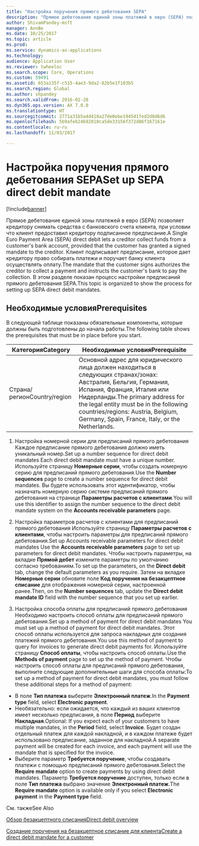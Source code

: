 ```yaml
---
title: "Настройка поручения прямого дебетования SEPA"
description: "Прямое дебетование единой зоны платежей в евро (SEPA) позволяет кредитору снимать средства с банковского счета клиента, при условии что клиент предоставил кредитору подписанное предписание."
author: ShivamPandey-msft
manager: AnnBe
ms.date: 10/25/2017
ms.topic: article
ms.prod: 
ms.service: dynamics-ax-applications
ms.technology: 
audience: Application User
ms.reviewer: twheeloc
ms.search.scope: Core, Operations
ms.custom: 59491
ms.assetid: 653a135f-c515-4ae3-9da2-82b5e1f103b5
ms.search.region: Global
ms.author: shpandey
ms.search.validFrom: 2016-02-28
ms.dyn365.ops.version: AX 7.0.0
ms.translationtype: HT
ms.sourcegitcommit: 2771a31b5a4d418a27de0ebe1945d1fed2d8d6d6
ms.openlocfilehash: 5b9afeb24692010ca5de33156f372d86f167161e
ms.contentlocale: ru-ru
ms.lasthandoff: 11/03/2017

---
```


# <a name="set-up-sepa-direct-debit-mandate"></a><span data-ttu-id="69636-103">Настройка поручения прямого дебетования SEPA</span><span class="sxs-lookup"><span data-stu-id="69636-103">Set up SEPA direct debit mandate</span></span>

[!include[banner](../includes/banner.md)]


<span data-ttu-id="69636-104">Прямое дебетование единой зоны платежей в евро (SEPA) позволяет кредитору снимать средства с банковского счета клиента, при условии что клиент предоставил кредитору подписанное предписание.</span><span class="sxs-lookup"><span data-stu-id="69636-104">A Single Euro Payment Area (SEPA) direct debit lets a creditor collect funds from a customer's bank account, provided that the customer has granted a signed mandate to the creditor.</span></span> <span data-ttu-id="69636-105">Клиент подписывает предписание, которое дает кредитору право собирать платежи и поручает банку клиента осуществлять оплату.</span><span class="sxs-lookup"><span data-stu-id="69636-105">The mandate that the customer signs authorizes the creditor to collect a payment and instructs the customer's bank to pay the collection.</span></span> <span data-ttu-id="69636-106">В этом разделе показан процесс настройки предписаний прямого дебетования SEPA.</span><span class="sxs-lookup"><span data-stu-id="69636-106">This topic is organized to show the process for setting up SEPA direct debit mandates.</span></span>

## <a name="prerequisites"></a><span data-ttu-id="69636-107">Необходимые условия</span><span class="sxs-lookup"><span data-stu-id="69636-107">Prerequisites</span></span>
<span data-ttu-id="69636-108">В следующей таблице показаны обязательные компоненты, которые должны быть подготовлены до начала работы.</span><span class="sxs-lookup"><span data-stu-id="69636-108">The following table shows the prerequisites that must be in place before you start.</span></span>

| <span data-ttu-id="69636-109">Категория</span><span class="sxs-lookup"><span data-stu-id="69636-109">Category</span></span>       | <span data-ttu-id="69636-110">Необходимые условия</span><span class="sxs-lookup"><span data-stu-id="69636-110">Prerequisite</span></span>                                                                                                                                              |
|----------------|-----------------------------------------------------------------------------------------------------------------------------------------------------------|
| <span data-ttu-id="69636-111">Страна/регион</span><span class="sxs-lookup"><span data-stu-id="69636-111">Country/region</span></span> | <span data-ttu-id="69636-112">Основной адрес для юридического лица должен находиться в следующих странах/зонах: Австралия, Бельгия, Германия, Испания, Франция, Италия или Нидерланды.</span><span class="sxs-lookup"><span data-stu-id="69636-112">The primary address for the legal entity must be in the following countries/regions: Austria, Belgium, Germany, Spain, France, Italy, or the Netherlands.</span></span> |

1. <span data-ttu-id="69636-113">Настройка номерной серии для предписаний прямого дебетования Каждое предписание прямого дебетования должно иметь уникальный номер.</span><span class="sxs-lookup"><span data-stu-id="69636-113">Set up a number sequence for direct debit mandates Each direct debit mandate must have a unique number.</span></span> <span data-ttu-id="69636-114">Используйте страницу **Номерные серии**, чтобы создать номерную серию для предписаний прямого дебетования.</span><span class="sxs-lookup"><span data-stu-id="69636-114">Use the **Number sequences** page to create a number sequence for direct debit mandates.</span></span> <span data-ttu-id="69636-115">Вы будете использовать этот идентификатор, чтобы назначать номерную серию системе предписаний прямого дебетования на странице **Параметры расчетов с клиентами**.</span><span class="sxs-lookup"><span data-stu-id="69636-115">You will use this identifier to assign the number sequence to the direct debit mandate system on the **Accounts receivable parameters** page.</span></span>

2. <span data-ttu-id="69636-116">Настройка параметров расчетов с клиентами для предписаний прямого дебетования Используйте страницу **Параметры расчетов с клиентами**, чтобы настроить параметры для предписаний прямого дебетования.</span><span class="sxs-lookup"><span data-stu-id="69636-116">Set up Accounts receivable parameters for direct debit mandates Use the **Accounts receivable parameters** page to set up parameters for direct debit mandates.</span></span> <span data-ttu-id="69636-117">Чтобы настроить параметры, на вкладке **Прямой дебет** измените параметры по умолчанию согласно требованиям.</span><span class="sxs-lookup"><span data-stu-id="69636-117">To set up the parameters, on the **Direct debit** tab, change the default parameters as you require.</span></span> <span data-ttu-id="69636-118">Затем на вкладке **Номерные серии** обновите поле **Код поручения на безакцептное списание** для отображения номерной серии, настроенной ранее.</span><span class="sxs-lookup"><span data-stu-id="69636-118">Then, on the **Number sequences** tab, update the **Direct debit mandate ID** field with the number sequence that you set up earlier.</span></span>

3. <span data-ttu-id="69636-119">Настройка способа оплаты для предписаний прямого дебетования Необходимо настроить способ оплаты для предписаний прямого дебетования.</span><span class="sxs-lookup"><span data-stu-id="69636-119">Set up a method of payment for direct debit mandates You must set up a method of payment for direct debit mandates.</span></span> <span data-ttu-id="69636-120">Этот способ оплаты используется для запроса накладных для создания платежей прямого дебетования.</span><span class="sxs-lookup"><span data-stu-id="69636-120">You use this method of payment to query for invoices to generate direct debit payments for.</span></span> <span data-ttu-id="69636-121">Используйте страницу **Способ оплаты**, чтобы настроить способ оплаты.</span><span class="sxs-lookup"><span data-stu-id="69636-121">Use the **Methods of payment** page to set up the method of payment.</span></span> <span data-ttu-id="69636-122">Чтобы настроить способ оплаты для предписаний прямого дебетования, выполните следующие дополнительные шаги для способа оплаты:</span><span class="sxs-lookup"><span data-stu-id="69636-122">To set up a method of payment for direct debit mandates, you must follow these additional steps for a method of payment:</span></span>

-   <span data-ttu-id="69636-123">В поле **Тип платежа** выберите **Электронный платеж**.</span><span class="sxs-lookup"><span data-stu-id="69636-123">In the **Payment type** field, select **Electronic payment**.</span></span>
-   <span data-ttu-id="69636-124">Необязательно: если ожидается, что каждый из ваших клиентов имеет несколько предписания, в поле **Период** выберите **Накладная**.</span><span class="sxs-lookup"><span data-stu-id="69636-124">Optional: If you expect each of your customers to have multiple mandates, in the **Period** field, select **Invoice**.</span></span> <span data-ttu-id="69636-125">Будет создан отдельный платеж для каждой накладной, и в каждом платеже будет использовано предписание, заданное для накладной.</span><span class="sxs-lookup"><span data-stu-id="69636-125">A separate payment will be created for each invoice, and each payment will use the mandate that is specified for the invoice.</span></span>
-   <span data-ttu-id="69636-126">Выберите параметр **Требуется поручение**, чтобы создавать платежи с помощью предписаний прямого дебетования.</span><span class="sxs-lookup"><span data-stu-id="69636-126">Select the **Require mandate** option to create payments by using direct debit mandates.</span></span> <span data-ttu-id="69636-127">Параметр **Требуется поручение** доступен, только если в поле **Тип платежа** выбрано значение **Электронный платеж**.</span><span class="sxs-lookup"><span data-stu-id="69636-127">The **Require mandate** option is available only if you select **Electronic payment** in the **Payment type** field.</span></span>

<span data-ttu-id="69636-128">См. также</span><span class="sxs-lookup"><span data-stu-id="69636-128">See Also</span></span>

[<span data-ttu-id="69636-129">Обзор безакцептного списания</span><span class="sxs-lookup"><span data-stu-id="69636-129">Direct debit overview</span></span>](sepa-direct-debit-overview.md) 

[<span data-ttu-id="69636-130">Создание поручения на безакцептное списание для клиента</span><span class="sxs-lookup"><span data-stu-id="69636-130">Create a direct debit mandate for a customer</span></span>](tasks/create-direct-debit-mandate-customer.md) 


